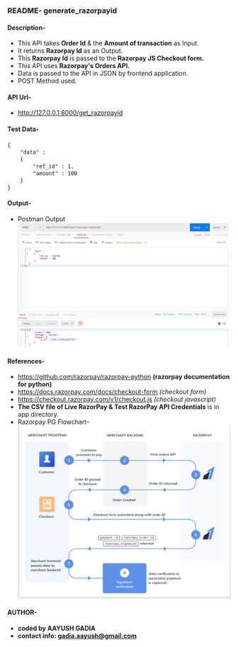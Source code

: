 ### README- generate_razorpayid


#### Description-
- This API takes **Order Id** & the **Amount of transaction** as Input.
- It returns **Razorpay Id** as an Output.
- This **Razorpay Id** is passed to the **Razorpay JS Checkout form.**
- This API uses **Razorpay's Orders API.**
- Data is passed to the API in JSON by frontend application.
- POST Method used.


#### API Url-
- http://127.0.0.1:8000/get_razorpayid


#### Test Data-
	{
	    "data" :
	    {
	        "ref_id" : 1,
	        "amount" : 100
	    }
	}


#### Output-
- Postman Output
![Postman Output](snap/output_postman_generate_razorpayid.png)


#### References-
- https://github.com/razorpay/razorpay-python **(razorpay documentation for python)**
- https://docs.razorpay.com/docs/checkout-form *(checkout form)*
- https://checkout.razorpay.com/v1/checkout.js *(checkout javascript)*
- **The CSV file of Live RazorPay & Test RazorPay API Credentials** is in app directory.
- Razorpay PG Flowchart-
![RP Flowchart](razorpay_pg_flowchart.png)


#### AUTHOR-
- **coded by AAYUSH GADIA** 
- **contact info: gadia.aayush@gmail.com**

